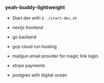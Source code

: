 ### yeah-buddy-lightweight

- Start dev with ```$ ./start-dev.sh```

- nextjs frontend
- go backend
- gcp cloud run hosting
- mailgun email provider for magic link login.
- stripe payments
- postgres with digital ocean
